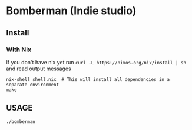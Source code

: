 # Bomberman (Indie studio)

## Install

### With Nix
If you don't have nix yet run `curl -L https://nixos.org/nix/install | sh` and read output messages
```shell script
nix-shell shell.nix  # This will install all dependencies in a separate environment
make
```

## USAGE
`./bomberman`

